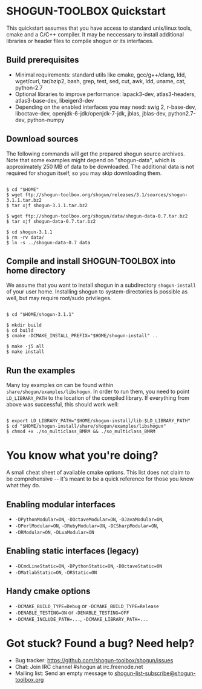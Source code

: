 # SHOGUN-TOOLBOX Quickstart

This quickstart assumes that you have access to standard unix/linux tools,
cmake and a C/C++ compiler.  It may be neccessary to install additional
libraries or header files to compile shogun or its interfaces.

## Build prerequisites

* Minimal requirements: standard utils like cmake, gcc/g++/clang, ldd,
  wget/curl, tar/bzip2, bash, grep, test, sed, cut, awk, ldd, uname, cat,
  python-2.7
* Optional libraries to improve performance: lapack3-dev, atlas3-headers,
  atlas3-base-dev, libeigen3-dev
* Depending on the enabled interfaces you may need: swig 2, r-base-dev, 
  liboctave-dev, openjdk-6-jdk/openjdk-7-jdk, jblas, jblas-dev,
  python2.7-dev, python-numpy

## Download sources

The following commands will get the prepared shogun source archives.  Note
that some examples might depend on "shogun-data", which is approximately
250 MB of data to be downloaded.  The additional data is not required for
shogun itself, so you may skip downloading them.

```

$ cd "$HOME"
$ wget ftp://shogun-toolbox.org/shogun/releases/3.1/sources/shogun-3.1.1.tar.bz2
$ tar xjf shogun-3.1.1.tar.bz2

$ wget ftp://shogun-toolbox.org/shogun/data/shogun-data-0.7.tar.bz2
$ tar xjf shogun-data-0.7.tar.bz2

$ cd shogun-3.1.1
$ rm -rv data/
$ ln -s ../shogun-data-0.7 data
```

## Compile and install SHOGUN-TOOLBOX into home directory

We assume that you want to install shogun in a subdirectory `shogun-install` of
your user home.  Installing shogun to system-directories is possible as well,
but may require root/sudo privileges.

```

$ cd "$HOME/shogun-3.1.1"

$ mkdir build
$ cd build
$ cmake -DCMAKE_INSTALL_PREFIX="$HOME/shogun-install" ..

$ make -j5 all
$ make install
```

## Run the examples

Many toy examples on can be found within `share/shogun/examples/libshogun`.
In order to run them, you need to point `LD_LIBRARY_PATH` to the location
of the compiled library.  If everything from above was successful, this
should work well:

```

$ export LD_LIBRARY_PATH="$HOME/shogun-install/lib:$LD_LIBRARY_PATH"
$ cd "$HOME/shogun-install/share/shogun/examples/libshogun"
$ chmod +x ./so_multiclass_BMRM && ./so_multiclass_BMRM
```

# You know what you're doing?

A small cheat sheet of available cmake options.  This list does not
claim to be comprehensive -- it's meant to be a quick reference for
those you know what they do.

## Enabling modular interfaces
* `-DPythonModular=ON`, `-DOctaveModular=ON`, `-DJavaModular=ON`,
* `-DPerlModular=ON`, `-DRubyModular=ON`, `-DCSharpModular=ON`,
* `-DRModular=ON`, `-DLuaModular=ON`

## Enabling static interfaces (legacy)
* `-DCmdLineStatic=ON`, `-DPythonStatic=ON`, `-DOctaveStatic=ON`
* `-DMatlabStatic=ON`, `-DRStatic=ON`

## Handy cmake options
* `-DCMAKE_BUILD_TYPE=Debug` or `-DCMAKE_BUILD_TYPE=Release`
* `-DENABLE_TESTING=ON` or `-DENABLE_TESTING=OFF`
* `-DCMAKE_INCLUDE_PATH=...`, `-DCMAKE_LIBRARY_PATH=...`

# Got stuck? Found a bug? Need help?

* Bug tracker: https://github.com/shogun-toolbox/shogun/issues
* Chat: Join IRC channel #shogun at irc.freenode.net
* Mailing list: Send an empty message to shogun-list-subscribe@shogun-toolbox.org
